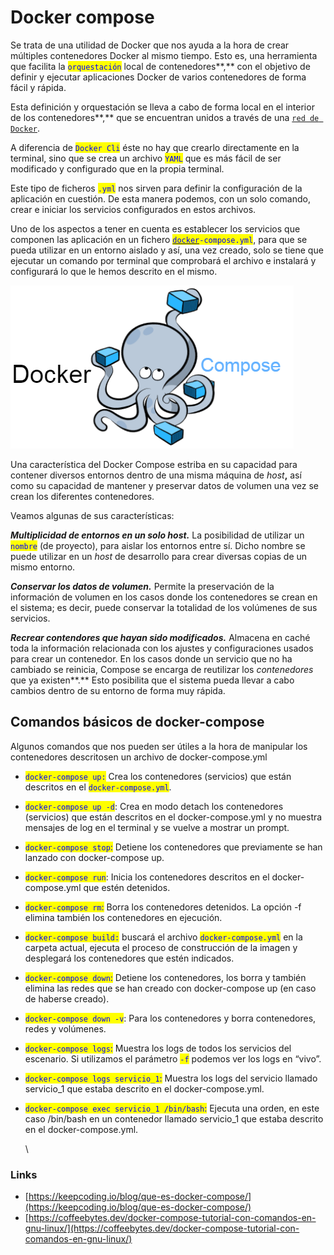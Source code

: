 # Docker compose

Se trata de una utilidad de Docker que nos ayuda a la hora de crear múltiples contenedores Docker al mismo tiempo. Esto es, una herramienta que facilita la <mark style="color:blue;">`orquestación`</mark> local de contenedores**,** con el objetivo de definir y ejecutar aplicaciones Docker de varios contenedores de forma fácil y rápida.

Esta definición y orquestación se lleva a cabo de forma local en el interior de los contenedores**,** que se encuentran unidos a través de una [`red de Docker`](https://keepcoding.io/blog/que-son-las-redes-en-docker/).

A diferencia de <mark style="color:blue;">`Docker Cli`</mark> éste no hay que crearlo directamente en la terminal, sino que se crea un archivo <mark style="color:blue;">`YAML`</mark> que es más fácil de ser modificado y configurado que en la propia terminal.&#x20;

Este tipo de ficheros <mark style="color:blue;">`.yml`</mark>  nos sirven para definir la configuración de la aplicación en cuestión. De esta manera podemos, con un solo comando, crear e iniciar los servicios configurados en estos archivos.

Uno de los aspectos a tener en cuenta es establecer los servicios que componen las aplicación en un fichero [<mark style="color:blue;">`docker`</mark>](https://colaboratorio.net/glosario/docker/)<mark style="color:blue;">`-compose.yml`</mark>, para que se pueda utilizar en un entorno aislado y así, una vez creado, solo se tiene que ejecutar un comando por terminal que comprobará el archivo e instalará y configurará lo que le hemos descrito en el mismo.



![](<../../../../.gitbook/assets/image (177).png>)



Una característica del Docker Compose estriba en su capacidad para contener diversos entornos dentro de una misma máquina de _host_**,** así como su capacidad de mantener y preservar datos de volumen una vez se crean los diferentes contenedores.&#x20;

Veamos algunas de sus características:

_**Multiplicidad de entornos en un solo host.**_ La posibilidad de utilizar un <mark style="color:blue;">`nombre`</mark> (de proyecto), para aislar los entornos entre sí. Dicho nombre se puede utilizar en un _host_ de desarrollo para crear diversas copias de un mismo entorno.

_**Conservar los datos de volumen.**_ Permite la preservación de la información de volumen en los casos donde los contenedores se crean en el sistema; es decir, puede conservar la totalidad de los volúmenes de sus servicios.

_**Recrear contendores que hayan sido modificados.**_ Almacena en caché toda la información relacionada con los ajustes y configuraciones usados para crear un contenedor. En los casos donde un servicio que no ha cambiado se reinicia, Compose se encarga de reutilizar los _contenedores_ que ya existen**.** Esto posibilita que el sistema pueda llevar a cabo cambios dentro de su entorno de forma muy rápida.

## Comandos básicos de docker-compose

Algunos comandos que nos pueden ser útiles a la hora de manipular los contenedores descritosen un archivo de docker-compose.yml&#x20;

* <mark style="color:blue;">`docker-compose up:`</mark> Crea los contenedores (servicios) que están descritos en el <mark style="color:blue;">`docker-compose.yml`</mark>.
* <mark style="color:blue;">`docker-compose up -d`</mark>: Crea en modo detach los contenedores (servicios) que están descritos en el docker-compose.yml y no muestra mensajes de log en el terminal y se  vuelve a mostrar un prompt.
* <mark style="color:blue;">`docker-compose stop`</mark><mark style="color:blue;">:</mark> Detiene los contenedores que previamente se han lanzado con docker-compose up.
* <mark style="color:blue;">`docker-compose run`</mark>: Inicia los contenedores descritos en el docker-compose.yml que estén detenidos.
* <mark style="color:blue;">`docker-compose rm`</mark><mark style="color:blue;">:</mark> Borra los contenedores detenidos. La opción -f elimina también los contenedores en ejecución.
* <mark style="color:blue;">`docker-compose build:`</mark> buscará el archivo <mark style="color:blue;">`docker-compose.yml`</mark> en la carpeta actual, ejecuta el proceso de construcción de la imagen y desplegará los contenedores que estén indicados.&#x20;
* <mark style="color:blue;">`docker-compose down`</mark><mark style="color:blue;">:</mark> Detiene los contenedores, los borra y también elimina las redes que se han creado con docker-compose up (en caso de haberse creado).
* <mark style="color:blue;">`docker-compose down -v`</mark>: Para los contenedores y borra contenedores, redes y volúmenes.
* <mark style="color:blue;">`docker-compose logs`</mark><mark style="color:blue;">:</mark> Muestra los logs de todos los servicios del escenario. Si utilizamos el parámetro <mark style="color:blue;">`-f`</mark> podemos ver los logs en “vivo”.
* <mark style="color:blue;">`docker-compose logs servicio_1`</mark><mark style="color:blue;">:</mark> Muestra los logs del servicio llamado servicio\_1 que estaba descrito en el docker-compose.yml.
*   <mark style="color:blue;">`docker-compose exec servicio_1 /bin/bash`</mark><mark style="color:blue;">:</mark> Ejecuta una orden, en este caso /bin/bash en un contenedor llamado servicio\_1 que estaba descrito en el docker-compose.yml.

    \


### Links

* [https://keepcoding.io/blog/que-es-docker-compose/](https://keepcoding.io/blog/que-es-docker-compose/)
* [https://coffeebytes.dev/docker-compose-tutorial-con-comandos-en-gnu-linux/](https://coffeebytes.dev/docker-compose-tutorial-con-comandos-en-gnu-linux/)
